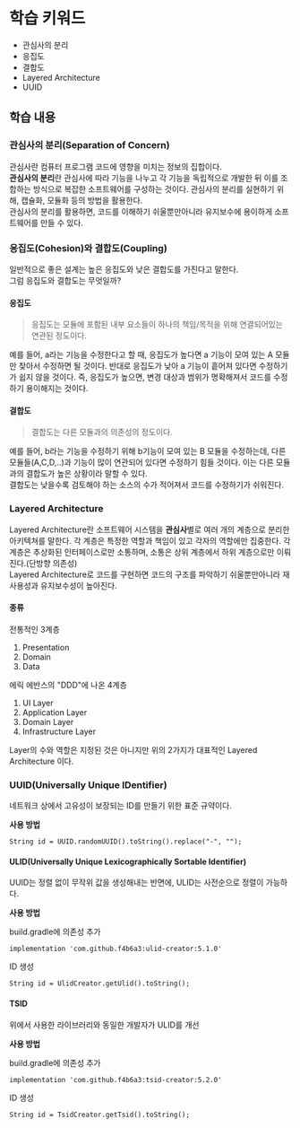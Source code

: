 # 학습 키워드

- 관심사의 분리
- 응집도
- 결합도
- Layered Architecture
- UUID

## 학습 내용

### 관심사의 분리(Separation of Concern)

관심사란 컴퓨터 프로그램 코드에 영향을 미치는 정보의 집합이다.   
**관심사의 분리**란 관심사에 따라 기능을 나누고 각 기능을 독립적으로 개발한 뒤 이를 조합하는 방식으로 복잡한 소프트웨어를 구성하는 것이다.  관심사의 분리를 실현하기 위해, 캡슐화, 모듈화 등의 방법을 활용한다.   
관심사의 분리를 활용하면, 코드를 이해하기 쉬울뿐만아니라 유지보수에 용이하게 소프트웨어를 만들 수 있다.

### 응집도(Cohesion)와 결합도(Coupling)

일반적으로 좋은 설계는 높은 응집도와 낮은 결합도를 가진다고 말한다.   
그럼 응집도와 결합도는 무엇일까?

#### 응집도

>응집도는 모듈에 포함된 내부 요소들이 하나의 책임/목적을 위해 연결되어있는 연관된 정도이다.

예를 들어, a라는 기능을 수정한다고 할 때, 응집도가 높다면 a 기능이 모여 있는 A 모듈만 찾아서 수정하면 될 것이다. 반대로 응집도가 낮아 a 기능이 흩어져 있다면 수정하기가 쉽지 않을 것이다.
즉, 응집도가 높으면, 변경 대상과 범위가 명확해져서 코드를 수정하기 용이해지는 것이다.   

#### 결합도

>결합도는 다른 모듈과의 의존성의 정도이다.

예를 들어, b라는 기능을 수정하기 위해 b기능이 모여 있는 B 모듈을 수정하는데, 다른 모듈들(A,C,D,..)과 기능이 많이 연관되어 있다면 수정하기 힘들 것이다. 이는 다른 모듈과의 결합도가 높은 상황이라 말할 수 있다.   
결합도는 낮을수록 검토해야 하는 소스의 수가 적어져서 코드를 수정하기가 쉬워진다.

### Layered Architecture

Layered Architecture란 소프트웨어 시스템을 **관심사**별로 여러 개의 계층으로 분리한 아키텍쳐를 말한다.
각 계층은 특정한 역할과 책임이 있고 각자의 역할에만 집중한다. 각 계층은 추상화된 인터페이스로만 소통하며, 소통은 상위 계층에서 하위 계층으로만 이뤄진다.(단방향 의존성)   
Layered Architecture로 코드를 구현하면 코드의 구조를 파악하기 쉬울뿐만아니라 재사용성과 유지보수성이 높아진다.

#### 종류

전통적인 3계층

1. Presentation
2. Domain
3. Data

에릭 에반스의 "DDD"에 나온 4계층

1. UI Layer
2. Application Layer
3. Domain Layer
4. Infrastructure Layer

Layer의 수와 역할은 지정된 것은 아니지만 위의 2가지가 대표적인 Layered Architecture 이다.

### UUID(Universally Unique IDentifier)

네트워크 상에서 고유성이 보장되는 ID를 만들기 위한 표준 규약이다.   

**사용 방법**

```
String id = UUID.randomUUID().toString().replace("-", "");
```

#### ULID(Universally Unique Lexicographically Sortable Identifier)

UUID는 정렬 없이 무작위 값을 생성해내는 반면에, ULID는 사전순으로 정렬이 가능하다.

**사용 방법**

build.gradle에 의존성 추가
```
implementation 'com.github.f4b6a3:ulid-creator:5.1.0'
```

ID 생성
```
String id = UlidCreator.getUlid().toString();
```

#### TSID

위에서 사용한 라이브러리와 동일한 개발자가 ULID를 개선

**사용 방법**

build.gradle에 의존성 추가
```
implementation 'com.github.f4b6a3:tsid-creator:5.2.0'
```

ID 생성
```
String id = TsidCreator.getTsid().toString();
```
